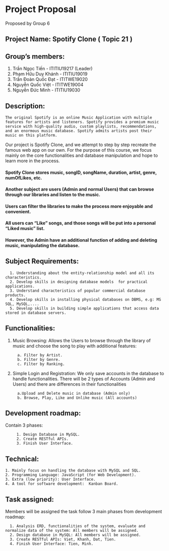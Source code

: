# Project Proposal
   Proposed by Group 6 

## Project Name:  Spotify Clone ( Topic 21 )
## Group’s members: 
  1. Trần Ngọc Tiến -  ITITIU19217 (Leader)
  2. Phạm Hữu Duy Khánh - ITITIU19019
  3. Trần Đoàn Quốc Đạt - ITITWE19020
  4. Nguyễn Quốc Việt - ITITWE19004
  5. Nguyễn Đức Minh - ITITIU19030

## Description: 
    The original Spotify is an online Music Application with multiple features for artists and listeners. Spotify provides a premium music service with high-quality audio, custom playlists, recommendations, and an enormous music database. Spotify admits artists post their music on this platform. 

Our project is Spotify Clone, and we attempt to step by step recreate the famous web app on our own. For the purpose of this course, we focus mainly on the core functionalities and database manipulation and hope to learn more in the process.


#### Spotify Clone stores music, songID, songName, duration, artist, genre, numOfLikes, etc. 
#### Another subject are users (Admin and normal Users) that can browse through our libraries and listen to the music.

#### Users can filter the libraries to make the process more enjoyable and convenient.

#### All users can “Like” songs, and those songs will be put into a personal “Liked music” list. 

#### However, the Admin have an additional function of adding and deleting music, manipulating the database.

## Subject Requirements:
      1. Understanding about the entity-relationship model and all its characteristics.
      2. Develop skills in designing database models  for practical applications.
      3. Understand characteristics of popular commercial database products.
      4. Develop skills in installing physical databases on DBMS, e.g: MS SQL, MySQL,....
      5. Develop skills in building simple applications that access data stored in database servers. 

## Functionalities:
   1. Music Browsing: Allows the Users to browse through the library of music and choose the song to play with additional features:
                  
            a. Filter by Artist.
            b. Filter by Genre.
            c. Filter by Ranking.
   2. Simple Login and Registration: 
      We only save accounts in the database to handle functionalities.
      There will be 2 types of Accounts (Admin and Users) and there are differences in their functionalities
      
            a.Upload and Delete music in database (Admin only)
            b. Browse, Play, Like and Unlike music (All accounts)

## Development roadmap:
   Contain 3 phases: 
   
         1. Design Database in MySQL.
         2. Create RESTful APIs.
         3. Finish User Interface.

## Technical:
    1. Mainly focus on handling the database with MySQL and SQL.
    2. Programming Language: JavaScript (for Web Development).
    3. Extra (low priority): User Interface.
    4. A tool for software development:  Kanban Board.
## Task assigned:
   Members will be assigned the task follow 3 main phases from development roadmap:
   
      1. Analysis ERD, functionalities of the system, evaluate and normalize data of the system: All members will be assigned.
      2. Design database in MySQL: All members will be assigned.
      3. Create RESTful APIs: Viet, Khanh, Dat, Tien.
      4. Finish User Interface: Tien, Minh.

